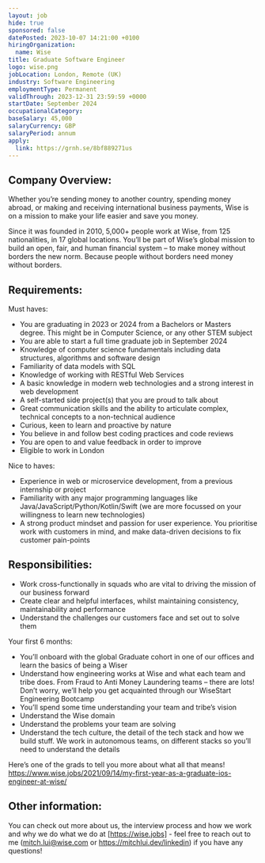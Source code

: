 ```yaml
---
layout: job
hide: true
sponsored: false
datePosted: 2023-10-07 14:21:00 +0100
hiringOrganization:
  name: Wise
title: Graduate Software Engineer
logo: wise.png
jobLocation: London, Remote (UK)
industry: Software Engineering
employmentType: Permanent
validThrough: 2023-12-31 23:59:59 +0000
startDate: September 2024
occupationalCategory:
baseSalary: 45,000
salaryCurrency: GBP
salaryPeriod: annum
apply:
  link: https://grnh.se/8bf889271us
---
```


## Company Overview:
Whether you’re sending money to another country, spending money abroad, or making and receiving international business payments, Wise is on a mission to make your life easier and save you money.

Since it was founded in 2010, 5,000+ people work at Wise, from 125 nationalities, in 17 global locations. You’ll be part of Wise’s global mission to build an open, fair, and human financial system – to make money without borders the new norm. Because people without borders need money without borders.

## Requirements:
Must haves:
- You are graduating in 2023 or 2024 from a Bachelors or Masters degree. This might be in Computer Science, or any other STEM subject
- You are able to start a full time graduate job in September 2024
- Knowledge of computer science fundamentals including data structures, algorithms and software design
- Familiarity of data models with SQL
- Knowledge of working with RESTful Web Services
- A basic knowledge in modern web technologies and a strong interest in web development
- A self-started side project(s) that you are proud to talk about
- Great communication skills and the ability to articulate complex, technical concepts to a non-technical audience
- Curious, keen to learn and proactive by nature
- You believe in and follow best coding practices and code reviews
- You are open to and value feedback in order to improve
- Eligible to work in London

Nice to haves: 
- Experience in web or microservice development, from a previous internship or project
- Familiarity with any major programming languages like Java/JavaScript/Python/Kotlin/Swift (we are more focussed on your willingness to learn new technologies)
- A strong product mindset and passion for user experience. You prioritise work with customers in mind, and make data-driven decisions to fix customer pain-points

## Responsibilities:
- Work cross-functionally in squads who are vital to driving the mission of our business forward
- Create clear and helpful interfaces, whilst maintaining consistency, maintainability and performance
- Understand the challenges our customers face and set out to solve them

Your first 6 months: 
- You’ll onboard with the global Graduate cohort in one of our offices and learn the basics of being a Wiser
- Understand how engineering works at Wise and what each team and tribe does. From Fraud to Anti Money Laundering teams – there are lots! Don’t worry, we’ll help you get acquainted through our WiseStart Engineering Bootcamp
- You’ll spend some time understanding your team and tribe’s vision 
- Understand the Wise domain
- Understand the problems your team are solving
- Understand the tech culture, the detail of the tech stack and how we build stuff. We work in autonomous teams, on different stacks so you’ll need to understand the details

Here’s one of the grads to tell you more about what all that means! <https://www.wise.jobs/2021/09/14/my-first-year-as-a-graduate-ios-engineer-at-wise/>

## Other information:
You can check out more about us, the interview process and how we work and why we do what we do at [https://wise.jobs] - feel free to reach out to me (<mitch.lui@wise.com> or <https://mitchlui.dev/linkedin>) if you have any questions! 
